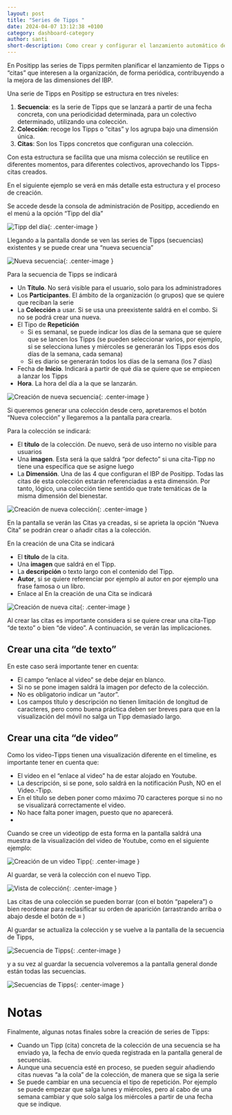```yaml
---
layout: post
title: "Series de Tipps "
date: 2024-04-07 13:12:38 +0100
category: dashboard-category
author: santi
short-description: Como crear y configurar el lanzamiento automático de diversos Tipps.
---
```


En Positipp las series de Tipps permiten planificar el lanzamiento de Tipps o “citas” que interesen a la organización, de forma periódica, contribuyendo a la mejora de las dimensiones del IBP. 

Una serie de Tipps en Positipp se estructura en tres niveles: 

1. **Secuencia**: es la serie de Tipps que se lanzará a partir de una fecha concreta, con una periodicidad determinada, para un colectivo determinado, utilizando una colección. 
2. **Colección**: recoge los Tipps o “citas” y los agrupa bajo una dimensión única. 
3. **Citas**: Son los Tipps concretos que configuran una colección. 

Con esta estructura se facilita que una misma colección se reutilice en diferentes momentos, para diferentes colectivos, aprovechando los Tipps-citas creados. 

En el siguiente ejemplo se verá en más detalle esta estructura y el proceso de creación. 

Se accede desde la consola de administración de Positipp, accediendo en el menú a la opción “Tipp del día” 

![Tipp del día](/assets/series_totd.png "Tipp del día"){: .center-image }

Llegando a la pantalla donde se ven las series de Tipps (secuencias) existentes y se puede crear una “nueva secuencia” 

![Nueva secuencia](/assets/series_new_sequence.png "Nueva secuencia"){: .center-image }

Para la secuencia de Tipps se indicará 

* Un **Título**. No será visible para el usuario, solo para los administradores 
* Los **Participantes**. El ámbito de la organización (o grupos) que se quiere que reciban la serie 
* La **Colección** a usar. Si se usa una preexistente saldrá en el combo. Si no se podrá crear una nueva. 
* El Tipo de **Repetición** 
    * Si es semanal, se puede indicar los días de la semana que se quiere que se lancen los Tipps (se pueden seleccionar varios, por ejemplo, si se selecciona lunes y miércoles se generarán los Tipps esos dos días de la semana, cada semana) 
    * Si es diario se generarán todos los días de la semana (los 7 días) 
* Fecha de **Inicio**. Indicará a partir de qué día se quiere que se empiecen a lanzar los Tipps 
* **Hora**. La hora del día a la que se lanzarán. 

![Creación de nueva secuencia](/assets/series_new_sequence2.png "Creación de nueva secuencia"){: .center-image }

Si queremos generar una colección desde cero, apretaremos el botón “Nueva colección”  y llegaremos a la pantalla para crearla. 

Para la colección se indicará: 

* El **título** de la colección. De nuevo, será de uso interno no visible para usuarios 
* Una **imagen**. Esta será la que saldrá “por defecto” si una cita-Tipp no tiene una específica que se asigne luego 
* La **Dimensión**. Una de las 4 que configuran el IBP de Positipp. Todas las citas de esta colección estarán referenciadas a esta dimensión. Por tanto, lógico, una colección tiene sentido que trate temáticas de la misma dimensión del bienestar. 

![Creación de nueva colección](/assets/series_new_collection.png "Creación de nueva colección"){: .center-image }

En la pantalla se verán las Citas ya creadas, si se aprieta la opción “Nueva Cita” se podrán crear o añadir citas a la colección. 

En la creación de una Cita se indicará 

* El **título** de la cita.  
* Una **imagen** que saldrá en el Tipp. 
* La **descripción** o texto largo con el contenido del Tipp. 
* **Autor**, si se quiere referenciar por ejemplo al autor en por ejemplo una frase famosa o un libro. 
* Enlace al En la creación de una Cita se indicará 

![Creación de nueva cita](/assets/series_new_cita.png "Creación de nueva cita"){: .center-image }

Al crear las citas es importante considera si se quiere crear una cita-Tipp “de texto” o bien “de video”. A continuación, se verán las implicaciones. 

## Crear una cita “de texto”
En este caso será importante tener en cuenta: 

* El campo “enlace al video” se debe dejar en blanco. 
* Si no se pone imagen saldrá la imagen por defecto de la colección. 
* No es obligatorio indicar un “autor”. 
* Los campos título y descripción no tienen limitación de longitud de caracteres, pero como buena práctica deben ser breves para que en la visualización del móvil no salga un Tipp demasiado largo. 

## Crear una cita “de video” 
Como los video-Tipps tienen una visualización diferente en el timeline, es importante tener en cuenta que: 

* El video en el “enlace al video” ha de estar alojado en Youtube. 
* La descripción, si se pone, solo saldrá en la notificación Push, NO en el Video.-Tipp. 
* En el título se deben poner como máximo 70 caracteres porque si no no se visualizará correctamente el video. 
* No hace falta poner imagen, puesto que no aparecerá. 
* 
Cuando se cree un videotipp de esta forma en la pantalla saldrá una muestra de la visualización del video de Youtube, como en el siguiente ejemplo: 

![Creación de un video Tipp](/assets/series_video_tipp.png "Creación de un video Tipp"){: .center-image }

Al guardar, se verá la colección con el nuevo Tipp. 

![Vista de colección](/assets/series_collection2.png "Vista de colección"){: .center-image }

Las citas de una colección se pueden borrar (con el botón “papelera”) o bien reordenar para reclasificar su orden de aparición (arrastrando arriba o abajo desde el botón de ≡ ) 

Al guardar se actualiza la colección y se vuelve a la pantalla de la secuencia de Tipps, 

![Secuencia de Tipps](/assets/series_tipp_sequence.png "Secuencia de Tipps"){: .center-image }

 y a su vez al guardar la secuencia volveremos a la pantalla general donde están todas las secuencias. 


![Secuencias de Tipps](/assets/series_all_sequences.png "Secuencias de Tipps"){: .center-image }

# Notas
Finalmente, algunas notas finales sobre la creación de series de Tipps:

* Cuando un Tipp (cita) concreta de la colección de una secuencia se ha enviado ya, la fecha de envío queda registrada en la pantalla general de secuencias. 
* Aunque una secuencia esté en proceso, se pueden seguir añadiendo citas nuevas “a la cola” de la colección, de manera que se siga la serie 
* Se puede cambiar en una secuencia el tipo de repetición. Por ejemplo se puede empezar que salga lunes y miércoles, pero al cabo de una semana cambiar y que solo salga los miércoles a partir de una fecha que se indique. 
